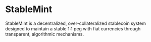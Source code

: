 # StableMint
StableMint is a decentralized, over-collateralized stablecoin system designed to maintain a stable 1:1 peg with fiat currencies through transparent, algorithmic mechanisms.
